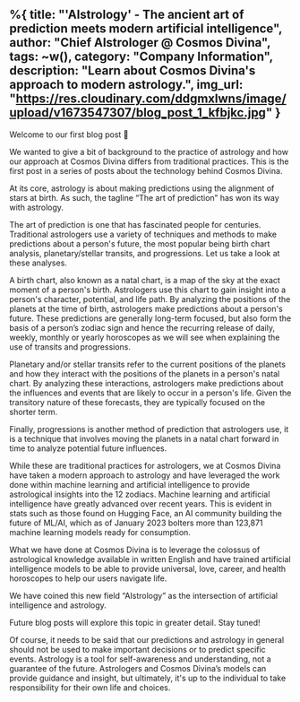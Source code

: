 %{
title: "'AIstrology' - The ancient art of prediction meets modern artificial intelligence",
author: "Chief AIstrologer @ Cosmos Divina",
tags: ~w(),
category: "Company Information",
description: "Learn about Cosmos Divina's approach to modern astrology.",
img_url: "https://res.cloudinary.com/ddgmxlwns/image/upload/v1673547307/blog_post_1_kfbjkc.jpg"
}
---
Welcome to our first blog post 👋

We wanted to give a bit of background to the practice of astrology and how our approach at Cosmos Divina differs from traditional practices. This is the first post in a series of posts about the technology behind Cosmos Divina.

At its core, astrology is about making predictions using the alignment of stars at birth. As such, the tagline “The art of prediction” has won its way with astrology.

The art of prediction is one that has fascinated people for centuries. Traditional astrologers use a variety of techniques and methods to make predictions about a person's future, the most popular being birth chart analysis, planetary/stellar transits, and progressions. Let us take a look at these analyses.

A birth chart, also known as a natal chart, is a map of the sky at the exact moment of a person's birth. Astrologers use this chart to gain insight into a person's character, potential, and life path. By analyzing the positions of the planets at the time of birth, astrologers make predictions about a person's future. These predictions are generally long-term focused, but also form the basis of a person’s zodiac sign and hence the recurring release of daily, weekly, monthly or yearly horoscopes as we will see when explaining the use of transits and progressions.

Planetary and/or stellar transits refer to the current positions of the planets and how they interact with the positions of the planets in a person's natal chart. By analyzing these interactions, astrologers make predictions about the influences and events that are likely to occur in a person's life. Given the transitory nature of these forecasts, they are typically focused on the shorter term.

Finally, progressions is another method of prediction that astrologers use, it is a technique that involves moving the planets in a natal chart forward in time to analyze potential future influences.

While these are traditional practices for astrologers, we at Cosmos Divina have taken a modern approach to astrology and have leveraged the work done within machine learning and artificial intelligence to provide astrological insights into the 12 zodiacs. Machine learning and artificial intelligence have greatly advanced over recent years. This is evident in stats such as those found on Hugging Face, an AI community building the future of ML/AI, which as of January 2023 bolters more than 123,871 machine learning models ready for consumption.

What we have done at Cosmos Divina is to leverage the colossus of astrological knowledge available in written English and have trained artificial intelligence models to be able to provide universal, love, career, and health horoscopes to help our users navigate life.

We have coined this new field “AIstrology” as the intersection of artificial intelligence and astrology.

Future blog posts will explore this topic in greater detail. Stay tuned!

Of course, it needs to be said that our predictions and astrology in general should not be used to make important decisions or to predict specific events. Astrology is a tool for self-awareness and understanding, not a guarantee of the future. Astrologers and Cosmos Divina’s models can provide guidance and insight, but ultimately, it's up to the individual to take responsibility for their own life and choices.
